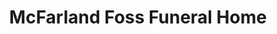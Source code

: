 ---
title: "McFarland Foss Funeral Home"
url: /dearborn/mcfarland-foss-funeral-home/
shop: funeral directors
---